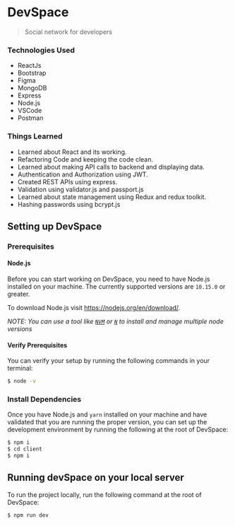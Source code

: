 # DevSpace

> Social network for developers

### Technologies Used

- ReactJs
- Bootstrap
- Figma
- MongoDB
- Express
- Node.js
- VSCode
- Postman

### Things Learned

- Learned about React and its working.
- Refactoring Code and keeping the code clean.
- Learned about making API calls to backend and displaying data.
- Authentication and Authorization using JWT.
- Created REST APIs using express.
- Validation using validator.js and passport.js
- Learned about state management using Redux and redux toolkit.
- Hashing passwords using bcrypt.js

## Setting up DevSpace

### Prerequisites

#### Node.js

Before you can start working on DevSpace, you need to have Node.js
installed on your machine. The currently supported versions are `10.15.0` or greater.

To download Node.js visit https://nodejs.org/en/download/.

_NOTE: You can use a tool like [`NVM`](https://github.com/creationix/nvm)
or [`N`](https://github.com/tj/n) to install and manage multiple node versions_

#### Verify Prerequisites

You can verify your setup by running the following commands in your terminal:

```bash
$ node -v
```

### Install Dependencies

Once you have Node.js and `yarn` installed on your machine and have validated
that you are running the proper version, you can set up the development environment
by running the following at the root of DevSpace:

```bash
$ npm i
$ cd client
$ npm i
```

## Running devSpace on your local server

To run the project locally, run the following command at the root of DevSpace:

```bash
$ npm run dev
```
